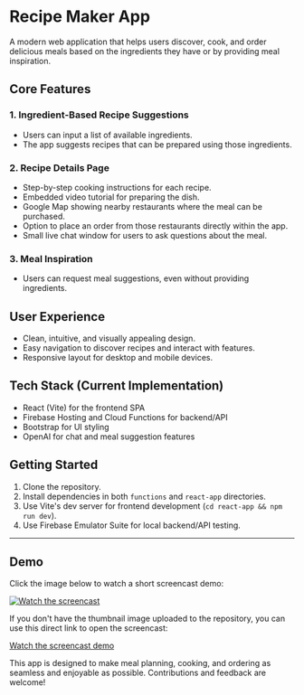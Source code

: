 # Recipe Maker App

A modern web application that helps users discover, cook, and order delicious meals based on the ingredients they have or by providing meal inspiration.

## Core Features

### 1. Ingredient-Based Recipe Suggestions
- Users can input a list of available ingredients.
- The app suggests recipes that can be prepared using those ingredients.

### 2. Recipe Details Page
- Step-by-step cooking instructions for each recipe.
- Embedded video tutorial for preparing the dish.
- Google Map showing nearby restaurants where the meal can be purchased.
- Option to place an order from those restaurants directly within the app.
- Small live chat window for users to ask questions about the meal.

### 3. Meal Inspiration
- Users can request meal suggestions, even without providing ingredients.

## User Experience
- Clean, intuitive, and visually appealing design.
- Easy navigation to discover recipes and interact with features.
- Responsive layout for desktop and mobile devices.

## Tech Stack (Current Implementation)
- React (Vite) for the frontend SPA
- Firebase Hosting and Cloud Functions for backend/API
- Bootstrap for UI styling
- OpenAI for chat and meal suggestion features

## Getting Started
1. Clone the repository.
2. Install dependencies in both `functions` and `react-app` directories.
3. Use Vite's dev server for frontend development (`cd react-app && npm run dev`).
4. Use Firebase Emulator Suite for local backend/API testing.

---

## Demo

Click the image below to watch a short screencast demo:

[![Watch the screencast](assets/screencast-thumbnail.png)](https://app.screencast.com/vp3p3IHwQ0pW6/e)

If you don't have the thumbnail image uploaded to the repository, you can use this direct link to open the screencast:

[Watch the screencast demo](https://app.screencast.com/vp3p3IHwQ0pW6/e)

This app is designed to make meal planning, cooking, and ordering as seamless and enjoyable as possible. Contributions and feedback are welcome!